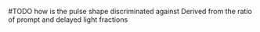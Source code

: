#TODO how is the pulse shape discriminated against
Derived from the ratio of prompt and delayed light fractions